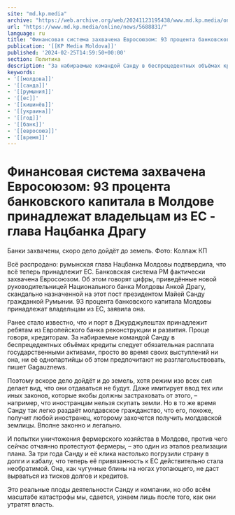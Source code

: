 ```yaml
---
site: "md.kp.media"
archive: "https://web.archive.org/web/20241123195438/www.md.kp.media/online/news/5688831/?fbclid=IwAR0PAfY3rM2tS4UkspxX5vHfbmey5oE83FsfKcgXh6nn2qCazx_GTWzOoC4"
url: "https://www.md.kp.media/online/news/5688831/"
language: ru
title: "Финансовая система захвачена Евросоюзом: 93 процента банковского капитала в Молдове принадлежат владельцам из ЕС - глава Нацбанка Драгу"
publication: '[[KP Media Moldova]]'
published: '2024-02-25T14:59:50+00:00'
section: Политика
description: "За набираемые командой Санду в беспрецедентных объёмах кредиты следует обязательная расплата государственными активами"
keywords:
- '[[молдова]]'
- '[[санда]]'
- '[[румыния]]'
- '[[ес]]'
- '[[кишинёв]]'
- '[[украина]]'
- '[[год]]'
- '[[банк]]'
- '[[евросоюз]]'
- '[[время]]'
---
```


# Финансовая система захвачена Евросоюзом: 93 процента банковского капитала в Молдове принадлежат владельцам из ЕС - глава Нацбанка Драгу

Банки захвачены, скоро дело дойдёт до земель. Фото: Коллаж КП

Всё распродано: румынская глава Нацбанка Молдовы подтвердила, что всё теперь принадлежит ЕС. Банковская система РМ фактически захвачена Евросоюзом. Об этом говорят цифры, приведённые новой руководительницей Национального банка Молдовы Анкой Драгу, скандально назначенной на этот пост президентом Майей Санду гражданкой Румынии. 93 процента банковского капитала Молдовы принадлежат владельцам из ЕС, заявила она.

Ранее стало известно, что и порт в Джурджулештах принадлежит ребятам из Европейского банка реконструкции и развития. Проще говоря, кредиторам. За набираемые командой Санду в беспрецедентных объёмах кредиты следует обязательная расплата государственными активами, просто во время своих выступлений ни она, ни её однопартийцы об этом предпочитают не разглагольствовать, пишет Gagauznews.

Поэтому вскоре дело дойдёт и до земель, хотя режим изо всех сил делает вид, что они отдаваться не будут. Даже имитирует ввод тех или иных законов, которые якобы должны застраховать от этого, – например, что иностранцам нельзя скупать земли. Но в то же время Санду так легко раздаёт молдавское гражданство, что его, похоже, получит любой иностранец, которому захочется получить молдавской землицы. Вполне законно и легально.

И попытки уничтожения фермерского хозяйства в Молдове, против чего сейчас отчаянно протестуют фермеры, – это один из этапов реализации плана. За три года Санду и её клика настолько погрузили страну в долги и кабалу, что теперь её привязанность к ЕС действительно стала необратимой. Она, как чугунные блины на ногах утопающего, не даст вырваться из тисков долгов и кредитов.

Это реальные плоды деятельности Санду и компании, но обо всём масштабе катастрофы мы, сдается, узнаем лишь после того, как они утратят власть.